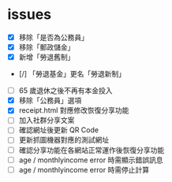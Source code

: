 # issues

- [x] 移除「是否為公務員」
- [x] 移除「郵政儲金」
- [x] 新增「勞退舊制」
- [/] 「勞退基金」更名「勞退新制」
- [ ] 65 歲退休之後不再有本金投入
- [x] 移除「公務員」選項
- [x] receipt.html 對應修改恢復分享功能
- [ ] 加入社群分享文案
- [ ] 確認網址後更新 QR Code
- [ ] 更新抓圖機器對應的測試網址
- [ ] 確認分享功能在各網站正常運作後恢復分享功能
- [ ] age / monthlyincome error 時需顯示錯誤訊息
- [ ] age / monthlyincome error 時需停止計算
